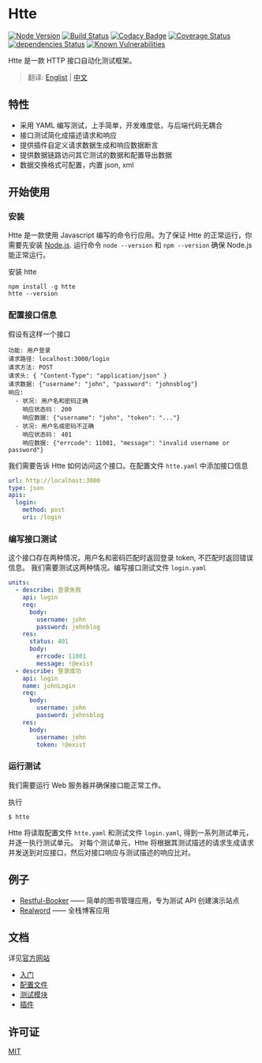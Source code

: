 # Htte

[![Node Version](https://img.shields.io/badge/node-%3E=4-brightgreen.svg)](https://www.npmjs.com/package/htte)
[![Build Status](https://travis-ci.org/sigoden/htte.svg?branch=master)](https://travis-ci.org/sigoden/htte)
[![Codacy Badge](https://api.codacy.com/project/badge/Grade/f019843d36f643378a26840660c10f61)](https://www.codacy.com/app/sigoden/htte?utm_source=github.com&amp;utm_medium=referral&amp;utm_content=sigoden/htte&amp;utm_campaign=Badge_Grade)
[![Coverage Status](https://coveralls.io/repos/github/sigoden/htte/badge.svg?branch=master)](https://coveralls.io/github/sigoden/htte?branch=master)
[![dependencies Status](https://david-dm.org/sigoden/htte/status.svg)](https://david-dm.org/sigoden/htte)
[![Known Vulnerabilities](https://snyk.io/test/github/sigoden/htte/badge.svg?targetFile=package.json)](https://snyk.io/test/github/sigoden/htte?targetFile=package.json)

Htte 是一款 HTTP 接口自动化测试框架。

> 翻译: [Englist](./README.md) | [中文](./README.zh.md)

## 特性

- 采用 YAML 编写测试，上手简单，开发难度低，与后端代码无耦合
- 接口测试简化成描述请求和响应
- 提供插件自定义请求数据生成和响应数据断言
- 提供数据链路访问其它测试的数据和配置导出数据
- 数据交换格式可配置，内置 json, xml

## 开始使用

### 安装

Htte 是一款使用 Javascript 编写的命令行应用。为了保证 Htte 的正常运行，你需要先安装 [Node.js](https://nodejs.org/en/).
运行命令 `node --version` 和 `npm --version` 确保 Node.js 能正常运行。

安装 htte
```
npm install -g htte
htte --version
```

### 配置接口信息

假设有这样一个接口

```
功能: 用户登录
请求路径: localhost:3000/login
请求方法: POST
请求头: { "Content-Type": "application/json" }
请求数据: {"username": "john", "password": "johnsblog"}
响应:
  - 状况: 用户名和密码正确
    响应状态码： 200
    响应数据: {"username": "john", "token": "..."}
  - 状况: 用户名或密码不正确
    响应状态码： 401
    响应数据: {"errcode": 11001, "message": "invalid username or password"}
```

我们需要告诉 Htte 如何访问这个接口。在配置文件 `htte.yaml` 中添加接口信息

```yaml
url: http://localhost:3000
type: json
apis:
  login:
    method: post
    uri: /login
```

### 编写接口测试

这个接口存在两种情况，用户名和密码匹配时返回登录 token, 不匹配时返回错误信息。
我们需要测试这两种情况。编写接口测试文件 `login.yaml`

```yaml
units:
  - describe: 登录失败
    api: login
    req:
      body:
        username: john
        password: johnblog
    res:
      status: 401
      body:
        errcode: 11001
        message: !@exist
  - describe: 登录成功
    api: login
    name: johnLogin
    req:
      body:
        username: john
        password: johnsblog
    res:
      body:
        username: john
        token: !@exist
```

### 运行测试

我们需要运行 Web 服务器并确保接口能正常工作。

执行
```
$ htte
```

Htte 将读取配置文件 `htte.yaml` 和测试文件 `login.yaml`, 得到一系列测试单元，并逐一执行测试单元。
对每个测试单元，Htte 将根据其测试描述的请求生成请求并发送到对应接口，然后对接口响应与测试描述的响应比对。

## 例子

- [Restful-Booker](./examples/restful-booker) —— 简单的图书管理应用，专为测试 API 创建演示站点
- [Realword](./examples/realworld/) —— 全栈博客应用

## 文档

详见[官方网站](https://sigoden.github.io/htte)

- [入门](https://sigoden.github.io/htte/0.3/docs/)
- [配置文件](https://sigoden.github.io/htte/0.3/docs/config-file.html)
- [测试模块](https://sigoden.github.io/htte/0.3/docs/module-file.html)
- [插件](https://sigoden.github.io/htte/0.3/docs/plugin.html)

## 许可证

[MIT](https://github.com/sigoden/htte/blob/master/LICENSE)

